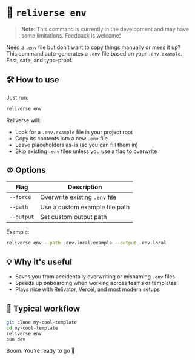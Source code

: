 # 🔐 `reliverse env`

> **Note**: This command is currently in the development and may have some limitations. Feedback is welcome!

Need a `.env` file but don’t want to copy things manually or mess it up?  
This command auto-generates a `.env` file based on your `.env.example`.  
Fast, safe, and typo-proof.

## 🛠️ How to use

Just run:

```bash
reliverse env
```

Reliverse will:

- Look for a `.env.example` file in your project root
- Copy its contents into a new `.env` file
- Leave placeholders as-is (so you can fill them in)
- Skip existing `.env` files unless you use a flag to overwrite

## ⚙️ Options

| Flag          | Description                     |
|---------------|---------------------------------|
| `--force`     | Overwrite existing `.env` file  |
| `--path`      | Use a custom example file path  |
| `--output`    | Set custom output path          |

Example:

```bash
reliverse env --path .env.local.example --output .env.local
```

## 💡 Why it's useful

- Saves you from accidentally overwriting or misnaming `.env` files
- Speeds up onboarding when working across teams or templates
- Plays nice with Relivator, Vercel, and most modern setups

## 🔁 Typical workflow

```bash
git clone my-cool-template
cd my-cool-template
reliverse env
bun dev
```

Boom. You're ready to go 🚀
